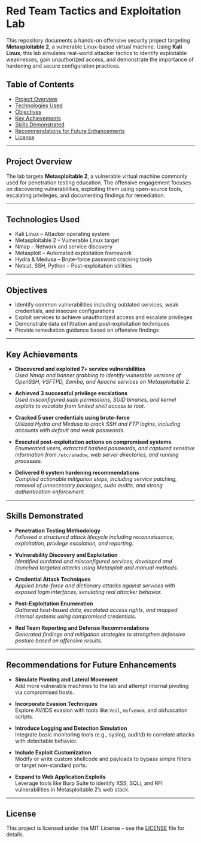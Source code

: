# Red Team Tactics and Exploitation Lab

This repository documents a hands-on offensive security project targeting **Metasploitable 2**, a vulnerable Linux-based virtual machine. Using **Kali Linux**, this lab simulates real-world attacker tactics to identify exploitable weaknesses, gain unauthorized access, and demonstrate the importance of hardening and secure configuration practices.

## Table of Contents

- [Project Overview](#project-overview)
- [Technologies Used](#technologies-used)
- [Objectives](#objectives)
- [Key Achievements](#key-achievements)
- [Skills Demonstrated](#skills-demonstrated)
- [Recommendations for Future Enhancements](#recommendations-for-future-enhancements)
- [License](#license)

---

## Project Overview

The lab targets **Metasploitable 2**, a vulnerable virtual machine commonly used for penetration testing education. The offensive engagement focuses on discovering vulnerabilities, exploiting them using open-source tools, escalating privileges, and documenting findings for remediation.

---

## Technologies Used

- Kali Linux – Attacker operating system
- Metasploitable 2 – Vulnerable Linux target
- Nmap – Network and service discovery
- Metasploit – Automated exploitation framework
- Hydra & Medusa – Brute-force password cracking tools
- Netcat, SSH, Python – Post-exploitation utilities

---

## Objectives

- Identify common vulnerabilities including outdated services, weak credentials, and insecure configurations  
- Exploit services to achieve unauthorized access and escalate privileges  
- Demonstrate data exfiltration and post-exploitation techniques  
- Provide remediation guidance based on offensive findings  

---

## Key Achievements

- **Discovered and exploited 7+ service vulnerabilities**  
  *Used Nmap and banner grabbing to identify vulnerable versions of OpenSSH, VSFTPD, Samba, and Apache services on Metasploitable 2.*

- **Achieved 3 successful privilege escalations**  
  *Used misconfigured sudo permissions, SUID binaries, and kernel exploits to escalate from limited shell access to root.*

- **Cracked 5 user credentials using brute-force**  
  *Utilized Hydra and Medusa to crack SSH and FTP logins, including accounts with default and weak passwords.*

- **Executed post-exploitation actions on compromised systems**  
  *Enumerated users, extracted hashed passwords, and captured sensitive information from `/etc/shadow`, web server directories, and running processes.*

- **Delivered 6 system hardening recommendations**  
  *Compiled actionable mitigation steps, including service patching, removal of unnecessary packages, sudo audits, and strong authentication enforcement.*

---

## Skills Demonstrated

- **Penetration Testing Methodology**  
  *Followed a structured attack lifecycle including reconnaissance, exploitation, privilege escalation, and reporting.*

- **Vulnerability Discovery and Exploitation**  
  *Identified outdated and misconfigured services, developed and launched targeted attacks using Metasploit and manual methods.*

- **Credential Attack Techniques**  
  *Applied brute-force and dictionary attacks against services with exposed login interfaces, simulating real attacker behavior.*

- **Post-Exploitation Enumeration**  
  *Gathered host-based data, escalated access rights, and mapped internal systems using compromised credentials.*

- **Red Team Reporting and Defense Recommendations**  
  *Generated findings and mitigation strategies to strengthen defensive posture based on offensive results.*

---

## Recommendations for Future Enhancements

- **Simulate Pivoting and Lateral Movement**  
  Add more vulnerable machines to the lab and attempt internal pivoting via compromised hosts.

- **Incorporate Evasion Techniques**  
  Explore AV/IDS evasion with tools like `Veil`, `msfvenom`, and obfuscation scripts.

- **Introduce Logging and Detection Simulation**  
  Integrate basic monitoring tools (e.g., syslog, auditd) to correlate attacks with detectable behavior.

- **Include Exploit Customization**  
  Modify or write custom shellcode and payloads to bypass simple filters or target non-standard ports.

- **Expand to Web Application Exploits**  
  Leverage tools like Burp Suite to identify XSS, SQLi, and RFI vulnerabilities in Metasploitable 2’s web stack.

---

## License

This project is licensed under the MIT License – see the [LICENSE](LICENSE) file for details.
